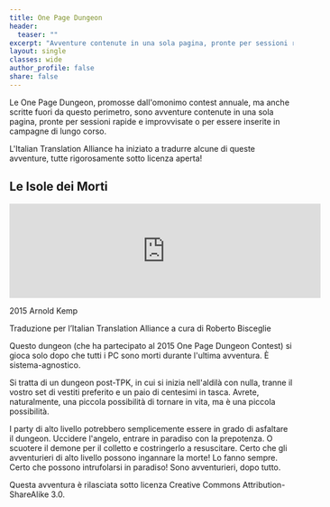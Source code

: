 ```yaml
---
title: One Page Dungeon
header:
  teaser: ""
excerpt: "Avventure contenute in una sola pagina, pronte per sessioni rapide e improvvisate. Rigorosamente sotto licenza aperta!"
layout: single
classes: wide
author_profile: false
share: false
---
```


Le One Page Dungeon, promosse dall'omonimo contest annuale, ma anche scritte fuori da questo perimetro, sono avventure contenute in una sola pagina, pronte per sessioni rapide e improvvisate o per essere inserite in campagne di lungo corso. 

L'Italian Translation Alliance ha iniziato a tradurre alcune di queste avventure, tutte rigorosamente sotto licenza aperta!

## Le Isole dei Morti

<iframe frameborder="0" src="https://itch.io/embed/1145983" width="552" height="167"><a href="https://ita-translation-alliance.itch.io/le-isole-dei-morti">Le Isole dei Morti by Italian Translation Alliance</a></iframe>

2015 Arnold Kemp

Traduzione per l’Italian Translation Alliance a cura di Roberto Bisceglie

Questo dungeon (che ha partecipato al 2015 One Page Dungeon Contest) si gioca solo dopo che tutti i PC sono morti durante l'ultima avventura. È sistema-agnostico.

Si tratta di un dungeon post-TPK, in cui si inizia nell'aldilà con nulla, tranne il vostro set di vestiti preferito e un paio di centesimi in tasca.  Avrete, naturalmente, una piccola possibilità di tornare in vita, ma è una piccola possibilità.

I party di alto livello potrebbero semplicemente essere in grado di asfaltare il dungeon.  Uccidere l'angelo, entrare in paradiso con la prepotenza.  O scuotere il demone per il colletto e costringerlo a resuscitare.  Certo che gli avventurieri di alto livello possono ingannare la morte!  Lo fanno sempre.  Certo che possono intrufolarsi in paradiso!  Sono avventurieri, dopo tutto.

Questa avventura è rilasciata sotto licenza Creative Commons Attribution-ShareAlike 3.0.